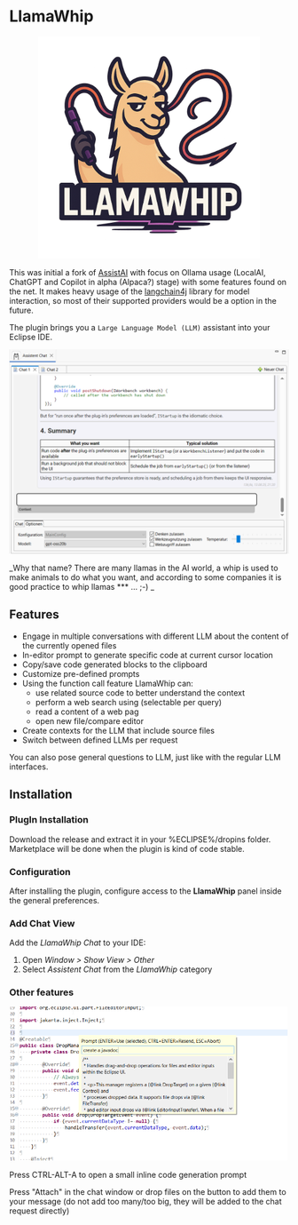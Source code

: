 # LlamaWhip
<p align="center"><img src="src/website/llamawhip-transp.png" width="400"></p>

This was initial a fork of [AssistAI](https://github.com/gradusnikov/eclipse-chatgpt-plugin) with focus on Ollama usage (LocalAI, ChatGPT and Copilot in alpha (Alpaca?) stage) with some features found on the net. It makes heavy usage of the [langchain4j](https://docs.langchain4j.dev) library for model interaction, so most of their supported providers would be a option in the future.

The plugin brings you a `Large Language Model (LLM)` assistant into your Eclipse IDE.

<p align="center"><img src="src/website/screenshot.png" width="600"></p>

_Why that name? There are many llamas in the AI world, a whip is used to make animals to do what you want, and according to some companies it is good practice to whip llamas *** ... ;-) _

## Features

- Engage in multiple conversations with different LLM about the content of the currently opened files
- In-editor prompt to generate specific code at current cursor location
- Copy/save code generated blocks to the clipboard
- Customize pre-defined prompts
- Using the function call feature LlamaWhip can:
  - use related source code to better understand the context
  - perform a web search using (selectable per query) 
  - read a content of a web pag
  - open new file/compare editor
- Create contexts for the LLM that include source files
- Switch between defined LLMs per request

You can also pose general questions to LLM, just like with the regular LLM interfaces.

## Installation

### PlugIn Installation

Download the release and extract it in your %ECLIPSE%/dropins folder. Marketplace will be done when the
plugin is kind of code stable.  

### Configuration

After installing the plugin, configure access to the **LlamaWhip** panel inside the general preferences.

### Add Chat View

Add the *LlamaWhip Chat* to your IDE:

1. Open *Window > Show View > Other*
2. Select *Assistent Chat* from the *LlamaWhip* category

### Other features

<p align="center"><img src="src/website/in-editor-prompt.png" width="500"></p>

Press CTRL-ALT-A to open a small inline code generation prompt


Press "Attach" in the chat window or drop files on the button to add them to your message (do not add too many/too big, they will be added to the chat request directly)

 
